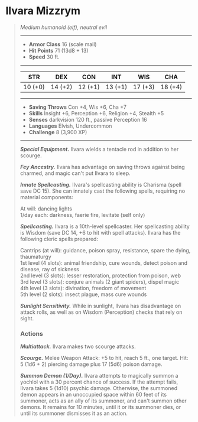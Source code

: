# Ilvara Mizzrym
>*Medium humanoid (elf), neutral evil*
>___
>- **Armor Class** 16 (scale mail)
>- **Hit Points** 71 (13d8 + 13)
>- **Speed** 30 ft.
>___
>|STR|DEX|CON|INT|WIS|CHA|
>|:---:|:---:|:---:|:---:|:---:|:---:|
>|10 (+0)|14 (+2)|12 (+1)|13 (+1)|17 (+3)|18 (+4)|
>___
>- **Saving Throws** Con +4, Wis +6, Cha +7
>- **Skills** Insight +6, Perception +6, Religion +4, Stealth +5
>- **Senses** darkvision 120 ft., passive Perception 16
>- **Languages** Elvish, Undercommon
>- **Challenge** 8 (3,900 XP)
>___
>***Special Equipment.*** Ilvara wields a tentacle rod in addition to her scourge.  
>
>***Fey Ancestry.*** Ilvara has advantage on saving throws against being charmed, and magic can't put Ilvara to sleep.  
>
>***Innate Spellcasting.*** Ilvara's spellcasting ability is Charisma (spell save DC 15). She can innately cast the following spells, requiring no material components:  
>
>At will: dancing lights  
>1/day each: darkness, faerie fire, levitate (self only)  
>
>
>***Spellcasting.*** Ilvara is a 10th-level spellcaster. Her spellcasting ability is Wisdom (save DC 14, +6 to hit with spell attacks). Ilvara has the following cleric spells prepared:  
>
>Cantrips (at will): guidance, poison spray, resistance, spare the dying, thaumaturgy  
>1st level (4 slots): animal friendship, cure wounds, detect poison and disease, ray of sickness  
>2nd level (3 slots): lesser restoration, protection from poison, web  
>3rd level (3 slots): conjure animals (2 giant spiders), dispel magic  
>4th level (3 slots): divination, freedom of movement  
>5th level (2 slots): insect plague, mass cure wounds  
>
>
>***Sunlight Sensitivity.*** While in sunlight, Ilvara has disadvantage on attack rolls, as well as on Wisdom (Perception) checks that rely on sight.  
>
>### Actions
>***Multiattack.*** Ilvara makes two scourge attacks.  
>
>***Scourge.*** Melee Weapon Attack: +5 to hit, reach 5 ft., one target. Hit: 5 (1d6 + 2) piercing damage plus 17 (5d6) poison damage.  
>
>***Summon Demon (1/Day).*** Ilvara attempts to magically summon a yochlol with a 30 percent chance of success. If the attempt fails, Ilvara takes 5 (1d10) psychic damage. Otherwise, the summoned demon appears in an unoccupied space within 60 feet of its summoner, acts as an ally of its summoner, and can't summon other demons. It remains for 10 minutes, until it or its summoner dies, or until its summoner dismisses it as an action.